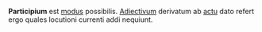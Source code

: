 **Participium** est [modus](modus.md) possibilis. [Adiectivum](adiectivum.md) derivatum ab [actu](actus.md) dato refert ergo quales locutioni currenti addi nequiunt.

